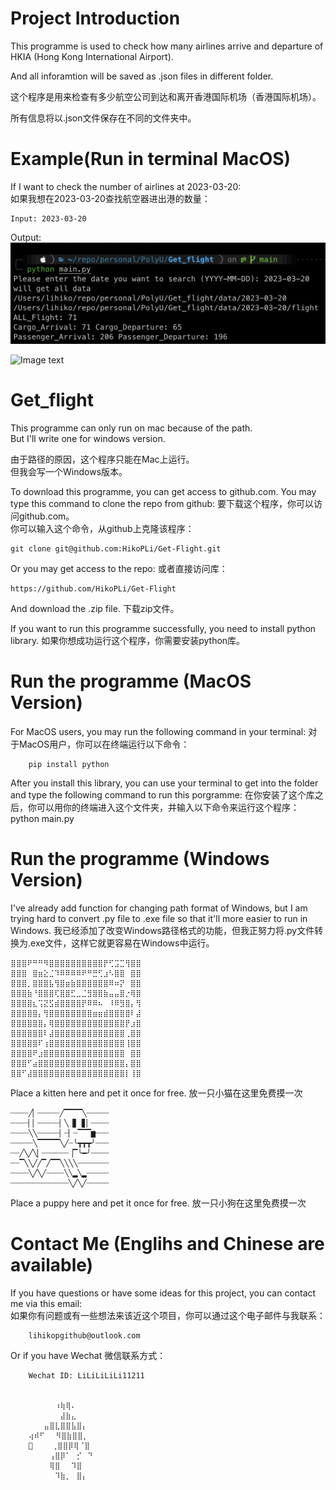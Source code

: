 # Project Introduction
  
This programme is used to check how many airlines arrive and departure of HKIA (Hong Kong International Airport).  
  
And all inforamtion will be saved as .json files in different folder.  

这个程序是用来检查有多少航空公司到达和离开香港国际机场（香港国际机场）。   
  
所有信息将以.json文件保存在不同的文件夹中。  

# Example(Run in terminal MacOS)  
  
If I want to check the number of airlines at 2023-03-20:  
如果我想在2023-03-20查找航空器进出港的数量：  

    Input: 2023-03-20
Output:  
![Image text](https://github.com/HikoPLi/Get-Flight/blob/main/Images4README/example.png)  
  
![Image text](https://github.com/HikoPLi/Get-Flight/blob/main/Images4README/output.png)  


# Get_flight
This programme can only run on mac because of the path.  
 But I'll write one for windows version.

 由于路径的原因，这个程序只能在Mac上运行。   
 但我会写一个Windows版本。  

 To download this programme, you can get access to github.com.
 You may type this command to clone the repo from github:
 要下载这个程序，你可以访问github.com。  
 你可以输入这个命令，从github上克隆该程序：  

    git clone git@github.com:HikoPLi/Get-Flight.git

Or you may get access to the repo:
或者直接访问库：  

    https://github.com/HikoPLi/Get-Flight

And download the .zip file.
下载zip文件。  

 If you want to run this programme successfully, you need to install python library.
 如果你想成功运行这个程序，你需要安装python库。  


# Run the programme (MacOS Version)
For MacOS users, you may run the following command in your terminal:
对于MacOS用户，你可以在终端运行以下命令：  

        pip install python

After you install this library, you can use your terminal to get into the folder and type the following command to run this porgramme:
在你安装了这个库之后，你可以用你的终端进入这个文件夹，并输入以下命令来运行这个程序：  
        python main.py

# Run the programme (Windows Version)

I've already add function for changing path format of Windows, but I am trying hard to convert .py file to .exe file so that it'll more easier to run in Windows.
我已经添加了改变Windows路径格式的功能，但我正努力将.py文件转换为.exe文件，这样它就更容易在Windows中运行。  

    ⣿⣿⣿⠟⠛⠛⠻⣿⣿⣿⣿⣿⣿⣿⣿⣿⣿⡟⢋⣩⣉⢻⣿⣿  
    ⣿⣿⣿⠀⣿⣶⣕⣈⠹⠿⠿⠿⠿⠟⠛⣛⢋⣰⠣⣿⣿⠀⣿⣿  
    ⣿⣿⣿⡀⣿⣿⣿⣧⢻⣿⣶⣷⣿⣿⣿⣿⣿⣿⠿⠶⡝⠀⣿⣿  
    ⣿⣿⣿⣷⠘⣿⣿⣿⢏⣿⣿⣋⣀⣈⣻⣿⣿⣷⣤⣤⣿⡐⢿⣿  
    ⣿⣿⣿⣿⣆⢩⣝⣫⣾⣿⣿⣿⣿⡟⠿⠿⠦⠀⠸⠿⣻⣿⡄⢻  
    ⣿⣿⣿⣿⣿⡄⢻⣿⣿⣿⣿⣿⣿⣿⣿⣶⣶⣾⣿⣿⣿⣿⠇⣼  
    ⣿⣿⣿⣿⣿⣿⡄⢿⣿⣿⣿⣿⣿⣿⣿⣿⣿⣿⣿⣿⣿⡟⣰⣿  
    ⣿⣿⣿⣿⣿⣿⠇⣼⣿⣿⣿⣿⣿⣿⣿⣿⣿⣿⣿⣿⣿⢀⣿⣿  
    ⣿⣿⣿⣿⣿⠏⢰⣿⣿⣿⣿⣿⣿⣿⣿⣿⣿⣿⣿⣿⣿⢸⣿⣿  
    ⣿⣿⣿⣿⠟⣰⣿⣿⣿⣿⣿⣿⣿⣿⣿⣿⣿⣿⣿⣿⣿⠀⣿⣿  
    ⣿⣿⣿⠋⣴⣿⣿⣿⣿⣿⣿⣿⣿⣿⣿⣿⣿⣿⣿⣿⣿⡄⣿⣿    
    ⣿⣿⠋⣼⣿⣿⣿⣿⣿⣿⣿⣿⣿⣿⣿⣿⣿⣿⣿⣿⣿⡇⢸⣿  

Place a kitten here and pet it once for free. 
放一只小猫在这里免费摸一次  

    ┈┈┈┈╱▏┈┈┈┈┈╱▔▔▔▔╲┈┈┈┈┈
    ┈┈┈┈▏▏┈┈┈┈┈▏╲▕▋▕▋▏┈┈┈┈
    ┈┈┈┈╲╲┈┈┈┈┈▏┈▏┈▔▔▔▆┈┈┈
    ┈┈┈┈┈╲▔▔▔▔▔╲╱┈╰┳┳┳╯┈┈┈
    ┈┈╱╲╱╲▏┈┈┈┈┈┈▕▔╰━╯┈┈┈┈
    ┈┈▔╲╲╱╱▔╱▔▔╲╲╲╲┈┈┈┈┈┈┈
    ┈┈┈┈╲╱╲╱┈┈┈┈╲╲▂╲▂┈┈┈┈┈
    ┈┈┈┈┈┈┈┈┈┈┈┈┈╲╱╲╱┈┈┈┈┈

Place a puppy here and pet it once for free. 
放一只小狗在这里免费摸一次   

# Contact Me (Englihs and Chinese are available)
If you have questions or have some ideas for this project, you can contact me via this email:  
如果你有问题或有一些想法来该近这个项目，你可以通过这个电子邮件与我联系：  

        lihikopgithub@outlook.com

Or if you have Wechat
微信联系方式：  

        Wechat ID: LiLiLiLiLi11211


        ⠀⠀⠀ ⠀⠰⢷⢿⠄
        ⠀⠀⠀⠀ ⠀⣼⣷⣄
        ⠀ ⠀⣤⣿⣇⣿⣿⣧⣿⡄
        ⢴⠾⠋⠀⠀⠻⣿⣷⣿⣿⡀
        🏀   ⠀⢀⣿⣿⡿⢿⠈⣿
        ⠀⠀⠀ ⢠⣿⡿⠁⠀⡊⠀⠙
        ⠀ ⠀⠀⢿⣿⠀⠀⠹⣿
        ⠀⠀ ⠀⠀⠹⣷⡀⠀⣿⡄